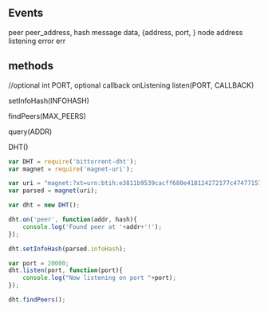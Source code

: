 Events
------

peer        peer_address, hash
message     data, {address, port, }
node        address
listening
error       err


methods
-------


//optional int PORT, optional callback onListening
listen(PORT, CALLBACK)

setInfoHash(INFOHASH)

findPeers(MAX_PEERS)

query(ADDR)

DHT()
<!-- var options = {
    nodeId 
} -->

```javascript
var DHT = require('bittorrent-dht');
var magnet = require('magnet-uri');

var uri = "magnet:?xt=urn:btih:e3811b9539cacff680e418124272177c47477157&dn=Ubuntu+13.10+Desktop+Live+ISO+amd64";
var parsed = magnet(uri);

var dht = new DHT();

dht.on('peer', function(addr, hash){
    console.log('Found peer at '+addr+'!');
});

dht.setInfoHash(parsed.infoHash);

var port = 20000;
dht.listen(port, function(port){
    console.log("Now listening on port "+port);
});

dht.findPeers();
```